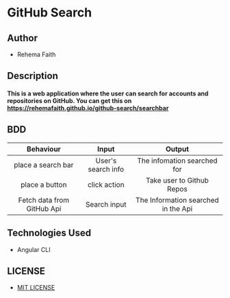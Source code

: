 # GitHub Search

## Author
 
* Rehema Faith
  
## Description
 
#### This is a web application where the user can search for accounts and repositories on GitHub. You can get this on https://rehemafaith.github.io/github-search/searchbar

##  BDD

| Behaviour                | Input                           | Output                      |
| :---------------------:  | :-------------------------:     | :------------------------:  |
| place a search bar       | User's search info              | The infomation searched for |
| place a button           | click action                    | Take user to Github Repos   |
|Fetch data from GitHub Api| Search input                    | The Information searched in the Api|

## Technologies Used
 
* Angular CLI

## LICENSE

* [MIT LICENSE](LICENSE)
